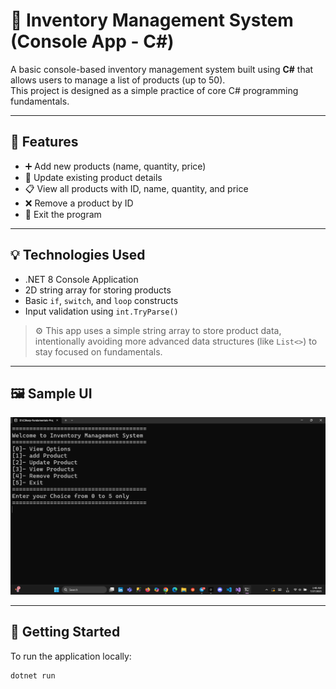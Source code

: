﻿# 🧾 Inventory Management System (Console App - C#)

A basic console-based inventory management system built using **C#** that allows users to manage a list of products (up to 50).  
This project is designed as a simple practice of core C# programming fundamentals.

---

## 📌 Features

- ➕ Add new products (name, quantity, price)  
- 🔄 Update existing product details  
- 📋 View all products with ID, name, quantity, and price  
- ❌ Remove a product by ID  
- 🚪 Exit the program

---

## 💡 Technologies Used

- .NET 8 Console Application  
- 2D string array for storing products  
- Basic `if`, `switch`, and `loop` constructs  
- Input validation using `int.TryParse()`

> ⚙️ This app uses a simple string array to store product data, intentionally avoiding more advanced data structures (like `List<>`) to stay focused on fundamentals.

---

## 🖼️ Sample UI

![System Options](Images/Systemoptions.png)

---

## 🚀 Getting Started

To run the application locally:

```bash
dotnet run
